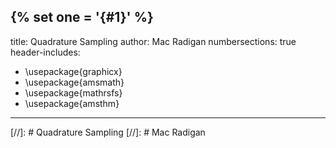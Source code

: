 {% set one = '{#1}' %}
---
title: Quadrature Sampling
author: Mac Radigan
numbersections: true
header-includes:
 - \usepackage{graphicx}
 - \usepackage{amsmath}
 - \usepackage{mathrsfs}
 - \usepackage{amsthm}
---
[//]: # Quadrature Sampling
[//]: # Mac Radigan
